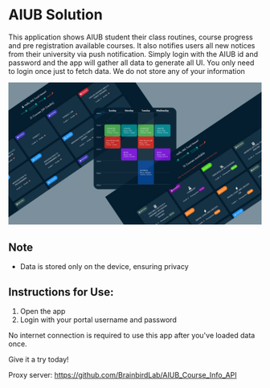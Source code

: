 # AIUB Solution

This application shows AIUB student their class routines, course progress and pre registration available courses. It also notifies users all new notices from their university via push notification. Simply login with the AIUB id and password and the app will gather all data to generate all UI. You only need to login once just to fetch data. We do not store any of your information

![Cover photo](./cover.png)

## Note
- Data is stored only on the device, ensuring privacy

## Instructions for Use:
1. Open the app
2. Login with your portal username and password

No internet connection is required to use this app after you've loaded data once.

Give it a try today!

Proxy server: https://github.com/BrainbirdLab/AIUB_Course_Info_API
